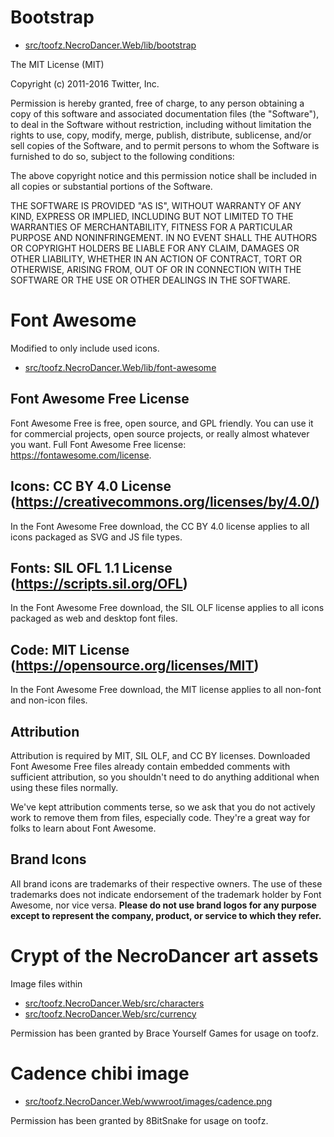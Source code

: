 # Bootstrap

* [src/toofz.NecroDancer.Web/lib/bootstrap](src/toofz.NecroDancer.Web/lib/bootstrap)

The MIT License (MIT)

Copyright (c) 2011-2016 Twitter, Inc.

Permission is hereby granted, free of charge, to any person obtaining a copy
of this software and associated documentation files (the "Software"), to deal
in the Software without restriction, including without limitation the rights
to use, copy, modify, merge, publish, distribute, sublicense, and/or sell
copies of the Software, and to permit persons to whom the Software is
furnished to do so, subject to the following conditions:

The above copyright notice and this permission notice shall be included in
all copies or substantial portions of the Software.

THE SOFTWARE IS PROVIDED "AS IS", WITHOUT WARRANTY OF ANY KIND, EXPRESS OR
IMPLIED, INCLUDING BUT NOT LIMITED TO THE WARRANTIES OF MERCHANTABILITY,
FITNESS FOR A PARTICULAR PURPOSE AND NONINFRINGEMENT. IN NO EVENT SHALL THE
AUTHORS OR COPYRIGHT HOLDERS BE LIABLE FOR ANY CLAIM, DAMAGES OR OTHER
LIABILITY, WHETHER IN AN ACTION OF CONTRACT, TORT OR OTHERWISE, ARISING FROM,
OUT OF OR IN CONNECTION WITH THE SOFTWARE OR THE USE OR OTHER DEALINGS IN
THE SOFTWARE.

# Font Awesome

Modified to only include used icons.

* [src/toofz.NecroDancer.Web/lib/font-awesome](src/toofz.NecroDancer.Web/lib/font-awesome)

Font Awesome Free License
-------------------------

Font Awesome Free is free, open source, and GPL friendly. You can use it for
commercial projects, open source projects, or really almost whatever you want.
Full Font Awesome Free license: https://fontawesome.com/license.

## Icons: CC BY 4.0 License (https://creativecommons.org/licenses/by/4.0/)
In the Font Awesome Free download, the CC BY 4.0 license applies to all icons
packaged as SVG and JS file types.

## Fonts: SIL OFL 1.1 License (https://scripts.sil.org/OFL)
In the Font Awesome Free download, the SIL OLF license applies to all icons
packaged as web and desktop font files.

## Code: MIT License (https://opensource.org/licenses/MIT)
In the Font Awesome Free download, the MIT license applies to all non-font and
non-icon files.

## Attribution
Attribution is required by MIT, SIL OLF, and CC BY licenses. Downloaded Font
Awesome Free files already contain embedded comments with sufficient
attribution, so you shouldn't need to do anything additional when using these
files normally.

We've kept attribution comments terse, so we ask that you do not actively work
to remove them from files, especially code. They're a great way for folks to 
learn about Font Awesome.

## Brand Icons
All brand icons are trademarks of their respective owners. The use of these
trademarks does not indicate endorsement of the trademark holder by Font
Awesome, nor vice versa. **Please do not use brand logos for any purpose except
to represent the company, product, or service to which they refer.**

# Crypt of the NecroDancer art assets

Image files within
* [src/toofz.NecroDancer.Web/src/characters](src/toofz.NecroDancer.Web/src/characters)
* [src/toofz.NecroDancer.Web/src/currency](src/toofz.NecroDancer.Web/src/currency)

Permission has been granted by Brace Yourself Games for usage on toofz.

# Cadence chibi image

* [src/toofz.NecroDancer.Web/wwwroot/images/cadence.png](src/toofz.NecroDancer.Web/wwwroot/images/cadence.png)

Permission has been granted by 8BitSnake for usage on toofz.
